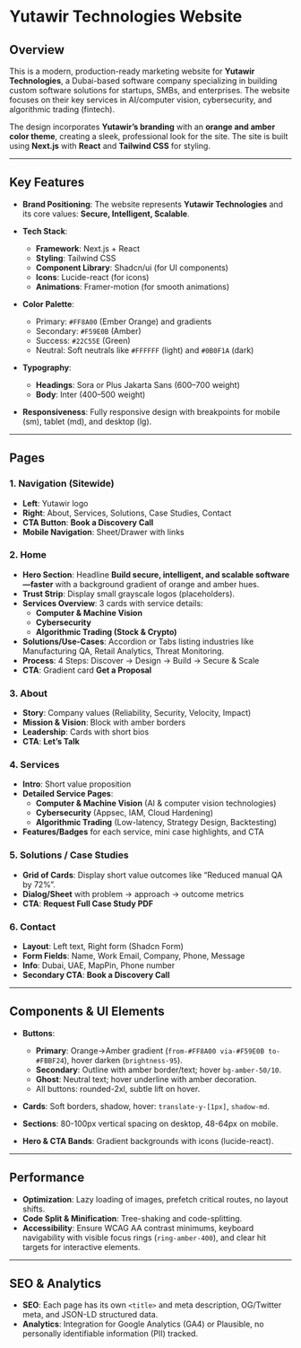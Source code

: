 # Yutawir Technologies Website

## Overview

This is a modern, production-ready marketing website for **Yutawir Technologies**, a Dubai-based software company specializing in building custom software solutions for startups, SMBs, and enterprises. The website focuses on their key services in AI/computer vision, cybersecurity, and algorithmic trading (fintech).

The design incorporates **Yutawir’s branding** with an **orange and amber color theme**, creating a sleek, professional look for the site. The site is built using **Next.js** with **React** and **Tailwind CSS** for styling.

---

## Key Features

- **Brand Positioning**: The website represents **Yutawir Technologies** and its core values: **Secure, Intelligent, Scalable**.
- **Tech Stack**:
  - **Framework**: Next.js + React
  - **Styling**: Tailwind CSS
  - **Component Library**: Shadcn/ui (for UI components)
  - **Icons**: Lucide-react (for icons)
  - **Animations**: Framer-motion (for smooth animations)
  
- **Color Palette**:
  - Primary: `#FF8A00` (Ember Orange) and gradients
  - Secondary: `#F59E0B` (Amber)
  - Success: `#22C55E` (Green)
  - Neutral: Soft neutrals like `#FFFFFF` (light) and `#0B0F1A` (dark)

- **Typography**:
  - **Headings**: Sora or Plus Jakarta Sans (600–700 weight)
  - **Body**: Inter (400–500 weight)

- **Responsiveness**: Fully responsive design with breakpoints for mobile (sm), tablet (md), and desktop (lg).

---

## Pages

### 1. **Navigation (Sitewide)**
- **Left**: Yutawir logo
- **Right**: About, Services, Solutions, Case Studies, Contact
- **CTA Button**: **Book a Discovery Call**
- **Mobile Navigation**: Sheet/Drawer with links

### 2. **Home**
- **Hero Section**: Headline **Build secure, intelligent, and scalable software—faster** with a background gradient of orange and amber hues.
- **Trust Strip**: Display small grayscale logos (placeholders).
- **Services Overview**: 3 cards with service details:
  - **Computer & Machine Vision**
  - **Cybersecurity**
  - **Algorithmic Trading (Stock & Crypto)**
- **Solutions/Use-Cases**: Accordion or Tabs listing industries like Manufacturing QA, Retail Analytics, Threat Monitoring.
- **Process**: 4 Steps: Discover → Design → Build → Secure & Scale
- **CTA**: Gradient card **Get a Proposal**

### 3. **About**
- **Story**: Company values (Reliability, Security, Velocity, Impact)
- **Mission & Vision**: Block with amber borders
- **Leadership**: Cards with short bios
- **CTA**: **Let’s Talk**

### 4. **Services**
- **Intro**: Short value proposition
- **Detailed Service Pages**:
  - **Computer & Machine Vision** (AI & computer vision technologies)
  - **Cybersecurity** (Appsec, IAM, Cloud Hardening)
  - **Algorithmic Trading** (Low-latency, Strategy Design, Backtesting)
- **Features/Badges** for each service, mini case highlights, and CTA

### 5. **Solutions / Case Studies**
- **Grid of Cards**: Display short value outcomes like “Reduced manual QA by 72%”.
- **Dialog/Sheet** with problem → approach → outcome metrics
- **CTA**: **Request Full Case Study PDF**

### 6. **Contact**
- **Layout**: Left text, Right form (Shadcn Form)
- **Form Fields**: Name, Work Email, Company, Phone, Message
- **Info**: Dubai, UAE, MapPin, Phone number
- **Secondary CTA**: **Book a Discovery Call**

---

## Components & UI Elements

- **Buttons**:
  - **Primary**: Orange→Amber gradient (`from-#FF8A00 via-#F59E0B to-#FBBF24`), hover darken (`brightness-95`).
  - **Secondary**: Outline with amber border/text; hover `bg-amber-50/10`.
  - **Ghost**: Neutral text; hover underline with amber decoration.
  - All buttons: rounded-2xl, subtle lift on hover.

- **Cards**: Soft borders, shadow, hover: `translate-y-[1px]`, `shadow-md`.

- **Sections**: 80-100px vertical spacing on desktop, 48-64px on mobile.

- **Hero & CTA Bands**: Gradient backgrounds with icons (lucide-react).

---

## Performance

- **Optimization**: Lazy loading of images, prefetch critical routes, no layout shifts.
- **Code Split & Minification**: Tree-shaking and code-splitting.
- **Accessibility**: Ensure WCAG AA contrast minimums, keyboard navigability with visible focus rings (`ring-amber-400`), and clear hit targets for interactive elements.

---

## SEO & Analytics

- **SEO**: Each page has its own `<title>` and meta description, OG/Twitter meta, and JSON-LD structured data.
- **Analytics**: Integration for Google Analytics (GA4) or Plausible, no personally identifiable information (PII) tracked.

